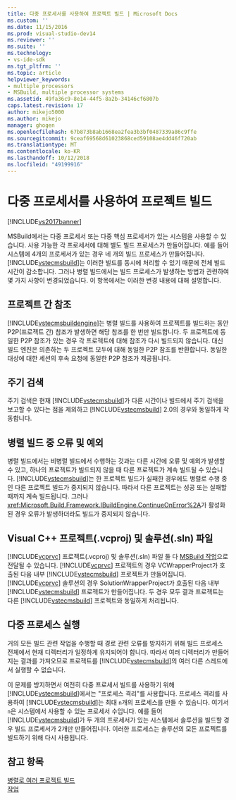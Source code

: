 ```yaml
---
title: 다중 프로세서를 사용하여 프로젝트 빌드 | Microsoft Docs
ms.custom: ''
ms.date: 11/15/2016
ms.prod: visual-studio-dev14
ms.reviewer: ''
ms.suite: ''
ms.technology:
- vs-ide-sdk
ms.tgt_pltfrm: ''
ms.topic: article
helpviewer_keywords:
- multiple processors
- MSBuild, multiple processor systems
ms.assetid: 49fa36c9-8e14-44f5-8a2b-34146cf6807b
caps.latest.revision: 17
author: mikejo5000
ms.author: mikejo
manager: ghogen
ms.openlocfilehash: 67b873b8ab1668ea2fea3b3bf0487339a86c9ffe
ms.sourcegitcommit: 9ceaf69568d61023868ced59108ae4dd46f720ab
ms.translationtype: MT
ms.contentlocale: ko-KR
ms.lasthandoff: 10/12/2018
ms.locfileid: "49199916"
---
```

# <a name="using-multiple-processors-to-build-projects"></a>다중 프로세서를 사용하여 프로젝트 빌드
[!INCLUDE[vs2017banner](../includes/vs2017banner.md)]

  
MSBuild에서는 다중 프로세서 또는 다중 핵심 프로세서가 있는 시스템을 사용할 수 있습니다. 사용 가능한 각 프로세서에 대해 별도 빌드 프로세스가 만들어집니다. 예를 들어 시스템에 4개의 프로세서가 있는 경우 네 개의 빌드 프로세스가 만들어집니다. [!INCLUDE[vstecmsbuild](../includes/vstecmsbuild-md.md)]는 이러한 빌드를 동시에 처리할 수 있기 때문에 전체 빌드 시간이 감소합니다. 그러나 병렬 빌드에서는 빌드 프로세스가 발생하는 방법과 관련하여 몇 가지 사항이 변경되었습니다. 이 항목에서는 이러한 변경 내용에 대해 설명합니다.  
  
## <a name="project-to-project-references"></a>프로젝트 간 참조  
 [!INCLUDE[vstecmsbuildengine](../includes/vstecmsbuildengine-md.md)]는 병렬 빌드를 사용하여 프로젝트를 빌드하는 동안 P2P(프로젝트 간) 참조가 발생하면 해당 참조를 한 번만 빌드합니다. 두 프로젝트에 동일한 P2P 참조가 있는 경우 각 프로젝트에 대해 참조가 다시 빌드되지 않습니다. 대신 빌드 엔진은 의존하는 두 프로젝트 모두에 대해 동일한 P2P 참조를 반환합니다. 동일한 대상에 대한 세션의 후속 요청에 동일한 P2P 참조가 제공됩니다.  
  
## <a name="cycle-detection"></a>주기 검색  
 주기 검색은 현재 [!INCLUDE[vstecmsbuild](../includes/vstecmsbuild-md.md)]가 다른 시간이나 빌드에서 주기 검색을 보고할 수 있다는 점을 제외하고 [!INCLUDE[vstecmsbuild](../includes/vstecmsbuild-md.md)] 2.0의 경우와 동일하게 작동합니다.  
  
## <a name="errors-and-exceptions-during-parallel-builds"></a>병렬 빌드 중 오류 및 예외  
 병렬 빌드에서는 비병렬 빌드에서 수행하는 것과는 다른 시간에 오류 및 예외가 발생할 수 있고, 하나의 프로젝트가 빌드되지 않을 때 다른 프로젝트가 계속 빌드될 수 있습니다. [!INCLUDE[vstecmsbuild](../includes/vstecmsbuild-md.md)]는 한 프로젝트 빌드가 실패한 경우에도 병렬로 수행 중인 다른 프로젝트 빌드가 중지되지 않습니다. 따라서 다른 프로젝트는 성공 또는 실패할 때까지 계속 빌드됩니다. 그러나 <xref:Microsoft.Build.Framework.IBuildEngine.ContinueOnError%2A>가 활성화된 경우 오류가 발생하더라도 빌드가 중지되지 않습니다.  
  
## <a name="visual-c-project-vcproj-and-solution-sln-files"></a>Visual C++ 프로젝트(.vcproj) 및 솔루션(.sln) 파일  
 [!INCLUDE[vcprvc](../includes/vcprvc-md.md)] 프로젝트(.vcproj) 및 솔루션(.sln) 파일 둘 다 [MSBuild 작업](../msbuild/msbuild-task.md)으로 전달될 수 있습니다. [!INCLUDE[vcprvc](../includes/vcprvc-md.md)] 프로젝트의 경우 VCWrapperProject가 호출된 다음 내부 [!INCLUDE[vstecmsbuild](../includes/vstecmsbuild-md.md)] 프로젝트가 만들어집니다. [!INCLUDE[vcprvc](../includes/vcprvc-md.md)] 솔루션의 경우 SolutionWrapperProject가 호출된 다음 내부 [!INCLUDE[vstecmsbuild](../includes/vstecmsbuild-md.md)] 프로젝트가 만들어집니다. 두 경우 모두 결과 프로젝트는 다른 [!INCLUDE[vstecmsbuild](../includes/vstecmsbuild-md.md)] 프로젝트와 동일하게 처리됩니다.  
  
## <a name="multi-process-execution"></a>다중 프로세스 실행  
 거의 모든 빌드 관련 작업을 수행할 때 경로 관련 오류를 방지하기 위해 빌드 프로세스 전체에서 현재 디렉터리가 일정하게 유지되어야 합니다. 따라서 여러 디렉터리가 만들어지는 결과를 가져오므로 프로젝트를 [!INCLUDE[vstecmsbuild](../includes/vstecmsbuild-md.md)]의 여러 다른 스레드에서 실행할 수 없습니다.  
  
 이 문제를 방지하면서 여전히 다중 프로세서 빌드를 사용하기 위해 [!INCLUDE[vstecmsbuild](../includes/vstecmsbuild-md.md)]에서는 "프로세스 격리"를 사용합니다. 프로세스 격리를 사용하여 [!INCLUDE[vstecmsbuild](../includes/vstecmsbuild-md.md)]는 최대 `n`개의 프로세스를 만들 수 있습니다. 여기서 `n`은 시스템에서 사용할 수 있는 프로세서 수입니다. 예를 들어 [!INCLUDE[vstecmsbuild](../includes/vstecmsbuild-md.md)]가 두 개의 프로세서가 있는 시스템에서 솔루션을 빌드할 경우 빌드 프로세서가 2개만 만들어집니다. 이러한 프로세스는 솔루션의 모든 프로젝트를 빌드하기 위해 다시 사용됩니다.  
  
## <a name="see-also"></a>참고 항목  
 [병렬로 여러 프로젝트 빌드](../msbuild/building-multiple-projects-in-parallel-with-msbuild.md)   
 [작업](../msbuild/msbuild-tasks.md)



